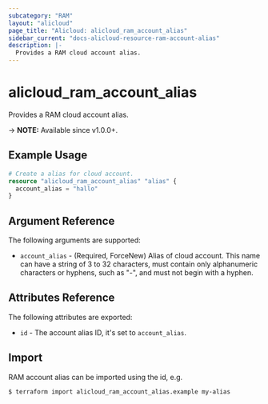 ```yaml
---
subcategory: "RAM"
layout: "alicloud"
page_title: "Alicloud: alicloud_ram_account_alias"
sidebar_current: "docs-alicloud-resource-ram-account-alias"
description: |-
  Provides a RAM cloud account alias.
---
```


# alicloud_ram_account_alias

Provides a RAM cloud account alias.

-> **NOTE:** Available since v1.0.0+.

## Example Usage

```terraform
# Create a alias for cloud account.
resource "alicloud_ram_account_alias" "alias" {
  account_alias = "hallo"
}
```
## Argument Reference

The following arguments are supported:

* `account_alias` - (Required, ForceNew) Alias of cloud account. This name can have a string of 3 to 32 characters, must contain only alphanumeric characters or hyphens, such as "-", and must not begin with a hyphen.

## Attributes Reference

The following attributes are exported:

* `id` - The account alias ID, it's set to `account_alias`.

## Import
RAM account alias can be imported using the id, e.g.
```shell
$ terraform import alicloud_ram_account_alias.example my-alias
```
